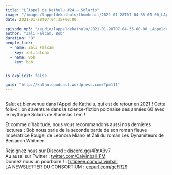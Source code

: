 ```yaml
---
title: "L’Appel de Kathulu #24 – Solaris"
image: "/images/lappeldekathulu/thumbnail/2021-01-28T07-04-35-00-00_LAppeldeKathulu24Solaris.jpg"
date: 2021-01-28T07:04:35+00:00

episode_mp3: "/audio/lappeldekathulu/2021-01-28T07-04-35-00-00_LAppeldeKathulu24Solaris.mp3"
author: "Zali Falcam, Bob"
duration: "0"
people_link: 
  - name: Zali Falcam
    key: zalifalcam
  - name: Bob
    key: bob


is_explicit: false

guid: "http://kathulupodcast.wordpress.com/?p=111"
---
```


<PodcastHeader/>

<!-- ECRIRE LA DESCRIPTION DE L'EPISODE SOUS CETTE LIGNE -->

 
<a href="" rel="nofollow"></a>
 



<img src="/resources/lappeldekathulu/2021-01-28T07-04-35-00-00_LAppeldeKathulu24Solaris/86818ae26b40953e9bfa456655e6e428.png" alt="">



<p>Salut et bienvenue dans l’Appel de Kathulu, qui est de retour en 2021 ! Cette fois-ci, on s’aventure dans la science-fiction polonaise des années 60 avec le mythique Solaris de Stanislas Lem !</p>



<p>Et comme d’habitude, nous vous recommandons aussi nos dernières lectures : Bob nous parle de la seconde partie de son roman fleuve Impératrice Rouge, de Leonora Miano et Zali du roman Les Dynamiteurs de Benjamin Whitmer</p>



<p>Rejoignez nous sur Discord : <a href="https://gate.sc?url=http%3A%2F%2Fdiscord.gg%2F4RnA9v7&amp;token=57d69c-1-1611817446912" rel="nofollow">discord.gg/4RnA9v7</a><br>Au aussi sur Twitter : <a href="https://gate.sc?url=http%3A%2F%2Ftwitter.com%2FCalvinball_FM&amp;token=db7dc4-1-1611817446912" rel="nofollow">twitter.com/Calvinball_FM</a><br>Donnez nous un pourboire ! : <a href="https://gate.sc?url=http%3A%2F%2Ffr.tipeee.com%2Fcalvinball&amp;token=5fec11-1-1611817446912" rel="nofollow">fr.tipeee.com/calvinball</a><br>LA NEWSLETTER DU CONSORTIUM : <a href="https://gate.sc?url=http%3A%2F%2Feepurl.com%2FgcFR29&amp;token=212bf4-1-1611817446912" rel="nofollow">eepurl.com/gcFR29</a></p>


